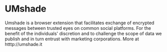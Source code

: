 UMshade
=======

Umshade is a browser extension that facilitates exchange of encrypted messages between trusted eyes on common social platforms. For the benefit of the individuals' discretion and to challenge the scope of data we publish and in turn entrust with marketing corporations.
More at htttp://umshade.it